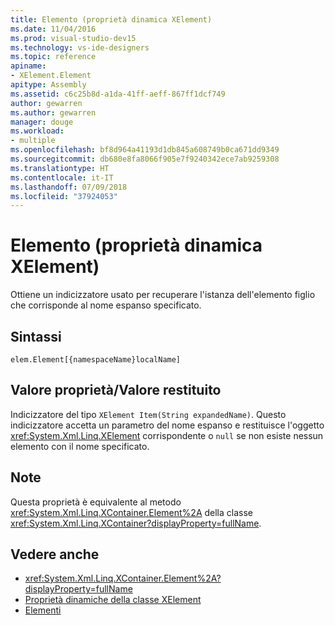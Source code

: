 ```yaml
---
title: Elemento (proprietà dinamica XElement)
ms.date: 11/04/2016
ms.prod: visual-studio-dev15
ms.technology: vs-ide-designers
ms.topic: reference
apiname:
- XElement.Element
apitype: Assembly
ms.assetid: c6c25b8d-a1da-41ff-aeff-867ff1dcf749
author: gewarren
ms.author: gewarren
manager: douge
ms.workload:
- multiple
ms.openlocfilehash: bf8d964a41193d1db845a608749b0ca671dd9349
ms.sourcegitcommit: db680e8fa8066f905e7f9240342ece7ab9259308
ms.translationtype: HT
ms.contentlocale: it-IT
ms.lasthandoff: 07/09/2018
ms.locfileid: "37924053"
---
```

# <a name="element-xelement-dynamic-property"></a>Elemento (proprietà dinamica XElement)

Ottiene un indicizzatore usato per recuperare l'istanza dell'elemento figlio che corrisponde al nome espanso specificato.

## <a name="syntax"></a>Sintassi

```xaml
elem.Element[{namespaceName}localName]
```

## <a name="property-valuereturn-value"></a>Valore proprietà/Valore restituito

Indicizzatore del tipo `XElement Item(String expandedName)`. Questo indicizzatore accetta un parametro del nome espanso e restituisce l'oggetto <xref:System.Xml.Linq.XElement> corrispondente o `null` se non esiste nessun elemento con il nome specificato.

## <a name="remarks"></a>Note

Questa proprietà è equivalente al metodo <xref:System.Xml.Linq.XContainer.Element%2A> della classe <xref:System.Xml.Linq.XContainer?displayProperty=fullName>.

## <a name="see-also"></a>Vedere anche

- <xref:System.Xml.Linq.XContainer.Element%2A?displayProperty=fullName>
- [Proprietà dinamiche della classe XElement](../designers/xelement-class-dynamic-properties.md)
- [Elementi](../designers/elements-xelement-dynamic-property.md)